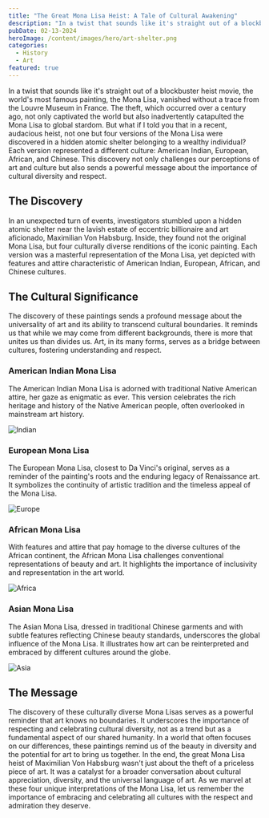 ```yaml
---
title: "The Great Mona Lisa Heist: A Tale of Cultural Awakening"
description: "In a twist that sounds like it's straight out of a blockbuster heist movie, the world's most famous painting, the Mona Lisa, vanished without a trace from the Louvre Museum in France."
pubDate: 02-13-2024
heroImage: /content/images/hero/art-shelter.png
categories:
  - History
  - Art
featured: true
---
```


In a twist that sounds like it's straight out of a blockbuster heist movie, the world's most famous painting, the Mona Lisa, vanished without a trace from the Louvre Museum in France. The theft, which occurred over a century ago, not only captivated the world but also inadvertently catapulted the Mona Lisa to global stardom. But what if I told you that in a recent, audacious heist, not one but four versions of the Mona Lisa were discovered in a hidden atomic shelter belonging to a wealthy individual? Each version represented a different culture: American Indian, European, African, and Chinese. This discovery not only challenges our perceptions of art and culture but also sends a powerful message about the importance of cultural diversity and respect.

## The Discovery

In an unexpected turn of events, investigators stumbled upon a hidden atomic shelter near the lavish estate of eccentric billionaire and art aficionado, Maximilian Von Habsburg. Inside, they found not the original Mona Lisa, but four culturally diverse renditions of the iconic painting. Each version was a masterful representation of the Mona Lisa, yet depicted with features and attire characteristic of American Indian, European, African, and Chinese cultures.

## The Cultural Significance

The discovery of these paintings sends a profound message about the universality of art and its ability to transcend cultural boundaries. It reminds us that while we may come from different backgrounds, there is more that unites us than divides us. Art, in its many forms, serves as a bridge between cultures, fostering understanding and respect.

### American Indian Mona Lisa

The American Indian Mona Lisa is adorned with traditional Native American attire, her gaze as enigmatic as ever. This version celebrates the rich heritage and history of the Native American people, often overlooked in mainstream art history.

![Indian](/content/images/assets/indian-lisa.png)

### European Mona Lisa

The European Mona Lisa, closest to Da Vinci's original, serves as a reminder of the painting's roots and the enduring legacy of Renaissance art. It symbolizes the continuity of artistic tradition and the timeless appeal of the Mona Lisa.

![Europe](/content/images/assets/european-lisa.jpg)

### African Mona Lisa

With features and attire that pay homage to the diverse cultures of the African continent, the African Mona Lisa challenges conventional representations of beauty and art. It highlights the importance of inclusivity and representation in the art world.

![Africa](/content/images/assets/african-lisa.jpg)

### Asian Mona Lisa

The Asian Mona Lisa, dressed in traditional Chinese garments and with subtle features reflecting Chinese beauty standards, underscores the global influence of the Mona Lisa. It illustrates how art can be reinterpreted and embraced by different cultures around the globe.

![Asia](/content/images/assets/asian-lisa.jpg)

## The Message

The discovery of these culturally diverse Mona Lisas serves as a powerful reminder that art knows no boundaries. It underscores the importance of respecting and celebrating cultural diversity, not as a trend but as a fundamental aspect of our shared humanity. In a world that often focuses on our differences, these paintings remind us of the beauty in diversity and the potential for art to bring us together.
In the end, the great Mona Lisa heist of Maximilian Von Habsburg wasn't just about the theft of a priceless piece of art. It was a catalyst for a broader conversation about cultural appreciation, diversity, and the universal language of art. As we marvel at these four unique interpretations of the Mona Lisa, let us remember the importance of embracing and celebrating all cultures with the respect and admiration they deserve.
